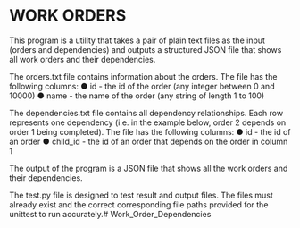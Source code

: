 # WORK ORDERS

This program is a utility that takes a pair of plain text files as the input (orders and dependencies) and outputs a structured JSON file that shows all work orders and their dependencies. 

The orders.txt file contains information about the orders. The file has the following columns:
● id - the id of the order (any integer between 0 and 10000)
● name - the name of the order (any string of length 1 to 100)

The dependencies.txt file contains all dependency relationships. Each row represents one dependency (i.e. in the example below, order 2 depends on order 1 being completed). The file has the following columns:
● id - the id of an order
● child_id - the id of an order that depends on the order in column 1

The output of the program is a JSON file that shows all the work orders and their dependencies.

The test.py file is designed to test result and output files. 
The files must already exist and the correct corresponding file paths provided for the unittest to 
run accurately.# Work_Order_Dependencies
